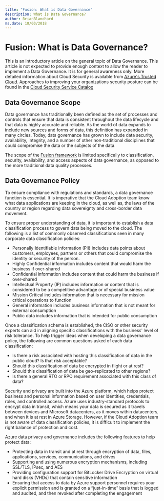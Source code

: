 ```yaml
---
title: "Fusion: What is Data Governance"
description: What is Data Governance?
author: BrianBlanchard
ms.date: 10/03/2018
---
```


# Fusion: What is Data Governance?
This is an introductory article on the general topic of Data Governance. This article is not expected to provide enough context to allow the reader to implement a Data Governance. It is for general awareness only. More detailed information about Cloud Security is available from [Azure's Trusted Cloud](https://azure.microsoft.com/en-us/overview/trusted-cloud/). Approaches to improving your organizations security posture can be found in the [Cloud Security Service Catalog](https://www.microsoft.com/en-us/security/information-protection)

## Data Governance Scope
Data governance has traditionally been defined as the set of processes and controls that ensure that data is consistent throughout the data lifecycle and that data is highly accurate and reliable. As the world of data expands to include new sources and forms of data, this definition has expanded in many circles. Today, data governance has grown to include data security, availability, integrity, and a number of other non-traditional disciplines that could compromise the data or the subjects of the data.

The scope of the [Fusion framework](../overview.md) is limited specifically to classification, security, availability, and access aspects of data governance, as opposed to the more traditional data quality processes.

## Data Governance Policy

To ensure compliance with regulations and standards, a data governance function is essential. It is imperative that the Cloud Adoption team know what data applications are keeping in the cloud, as well as, the laws of the country or region regarding data sovereignty and cross-border data movement.

To ensure proper understanding of data, it is important to establish a data classification process to govern data being moved to the cloud. The following is a list of commonly observed classifications seen in many corporate data classification policies:

* Personally Identifiable Information (PII) includes data points about customers, employees, partners or others that could compromise the identity or security of the person.
* Highly Confidential information includes content that would harm the business if over-shared
* Confidential information  includes content that could harm the business if over-shared
* Intellectual Property (IP) includes information or content that is considered to be a competitive advantage or of special business value
* Mission Critical includes information that is necessary for mission critical operations to function
* General information includes business information that is not meant for external consumption
* Public data includes information that is intended for public consumption

Once a classification schema is established, the CISO or other security experts can aid in aligning specific classifications with the business' level of risk tolerance. To help trigger ideas when developing a data governance policy, the following are common questions asked of each data classification:

* Is there a risk associated with hosting this classification of data in the public cloud? Is that risk acceptable?
* Should this classification of data be encrypted in flight or at rest?
* Should this classification of data be geo-replicated to other regions?
* Is there a general RTO or RPO requirement associated with this class of data?

Security and privacy are built into the Azure platform, which helps protect business and personal information based on user identities, credentials, roles, and controlled access. Azure uses industry-standard protocols to encrypt data in transit, which means your data is secured as it travels between devices and Microsoft datacenters, as it moves within datacenters, and when it is at rest in Azure Storage. However, if the Cloud Adoption team is not aware of data classification policies, it is difficult to implement the right balance of protection and cost.

Azure data privacy and governance includes the following features to help protect data:

* Protecting data in transit and at rest through encryption of data, files, applications, services, communications, and drives
* Supporting and using numerous encryption mechanisms, including SSL/TLS, IPsec, and AES
* Providing configuration support for BitLocker Drive Encryption on virtual hard disks (VHDs) that contain sensitive information
* Ensuring that access to data by Azure support personnel requires your explicit permission and is granted on a “just-in-time” basis that is logged and audited, and then revoked after completing the engagement